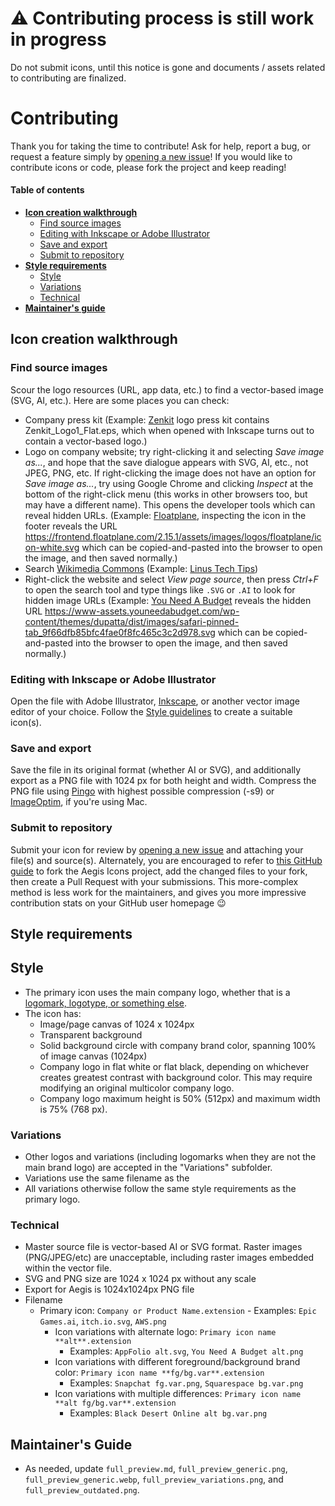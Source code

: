 # ⚠ Contributing process is still work in progress

Do not submit icons, until this notice is gone and documents / assets related to contributing are finalized.

# Contributing

Thank you for taking the time to contribute! Ask for help, report a bug, or request a feature simply by [opening a new issue](https://github.com/krisu5/aegis-icons/issues)! If you would like to contribute icons or code, please fork the project and keep reading!

#### Table of contents

- [**Icon creation walkthrough**](#icon-creation-walkthrough)
  - [Find source images](#find-source-images)
  - [Editing with Inkscape or Adobe Illustrator](#editing-with-inkscape-or-adobe-illustrator)
  - [Save and export](#save-and-export)
  - [Submit to repository](#submit-to-repository)
- [**Style requirements**](#style-requirements)
  - [Style](#style)
  - [Variations](#variations)
  - [Technical](#technical)
- [**Maintainer's guide**](#maintainers-guide)

## Icon creation walkthrough

### Find source images
Scour the logo resources (URL, app data, etc.) to find a vector-based image (SVG, AI, etc.). Here are some places you can check:
- Company press kit (Example: [Zenkit](https://zenkit.com/en/press-kit/) logo press kit contains Zenkit_Logo1_Flat.eps, which when opened with Inkscape turns out to contain a vector-based logo.)
- Logo on company website; try right-clicking it and selecting *Save image as...*, and hope that the save dialogue appears with SVG, AI, etc., not JPEG, PNG, etc. If right-clicking the image does not have an option for *Save image as...*, try using Google Chrome and clicking *Inspect* at the bottom of the right-click menu (this works in other browsers too, but may have a different name). This opens the developer tools which can reveal hidden URLs. (Example: [Floatplane](https://www.floatplane.com), inspecting the icon in the footer reveals the URL https://frontend.floatplane.com/2.15.1/assets/images/logos/floatplane/icon-white.svg which can be copied-and-pasted into the browser to open the image, and then saved normally.)
- Search [Wikimedia Commons](https://commons.wikimedia.org) (Example: [Linus Tech Tips](https://commons.wikimedia.org/wiki/File:2018_Linus_Tech_Tips_logo.svg))
- Right-click the website and select *View page source*, then press *Ctrl+F* to open the search tool and type things like `.SVG` or `.AI` to look for hidden image URLs (Example: [You Need A Budget](https://www.youneedabudget.com) reveals the hidden URL https://www-assets.youneedabudget.com/wp-content/themes/dupatta/dist/images/safari-pinned-tab_9f66dfb85bfc4fae0f8fc465c3c2d978.svg which can be copied-and-pasted into the browser to open the image, and then saved normally.)

### Editing with Inkscape or Adobe Illustrator
Open the file with Adobe Illustrator, [Inkscape](https://inkscape.org), or another vector image editor of your choice. Follow the [Style guidelines](#style-guidelines) to create a suitable icon(s).

### Save and export
Save the file in its original format (whether AI or SVG), and additionally export as a PNG file with 1024 px for both height and width. Compress the PNG file using [Pingo](https://css-ig.net/pingo) with highest possible compression (-s9) or [ImageOptim](https://imageoptim.com/mac), if you're using Mac.

### Submit to repository

Submit your icon for review by [opening a new issue](https://github.com/krisu5/aegis-icons/issues) and attaching your file(s) and source(s). Alternately, you are encouraged to refer to [this GitHub guide](https://guides.github.com/activities/contributing-to-open-source) to fork the Aegis Icons project, add the changed files to your fork, then create a Pull Request with your submissions. This more-complex method is less work for the maintainers, and gives you more impressive contribution stats on your GitHub user homepage 😉

## Style requirements
## Style
- The primary icon uses the main company logo, whether that is a [logomark, logotype, or something else](https://blog.designcrowd.com/article/997/logo-logomark-logotype-whats-the-difference-and-what-do-you-need).
- The icon has:
  - Image/page canvas of 1024 x 1024px
  - Transparent background
  - Solid background circle with company brand color, spanning 100% of image canvas (1024px)
  - Company logo in flat white or flat black, depending on whichever creates greatest contrast with background color. This may require modifying an original multicolor company logo.
  - Company logo maximum height is 50% (512px) and maximum width is 75% (768 px).

### Variations
- Other logos and variations (including logomarks when they are not the main brand logo) are accepted in the "Variations" subfolder.
- Variations use the same filename as the
- All variations otherwise follow the same style requirements as the primary logo.

### Technical
  - Master source file is vector-based AI or SVG format. Raster images (PNG/JPEG/etc) are unacceptable, including raster images embedded within the vector file.
  - SVG and PNG size are 1024 x 1024 px without any scale
  - Export for Aegis is 1024x1024px PNG file
  - Filename
    - Primary icon: `Company or Product Name.extension`
          - Examples: `Epic Games.ai`, `itch.io.svg`, `AWS.png`
        - Icon variations with alternate logo: `Primary icon name **alt**.extension`
          - Examples: `AppFolio alt.svg`, `You Need A Budget alt.png`
        - Icon variations with different foreground/background brand color: `Primary icon name **fg/bg.var**.extension`
          - Examples: `Snapchat fg.var.png`, `Squarespace bg.var.png`
        - Icon variations with multiple differences: `Primary icon name **alt fg/bg.var**.extension`
          - Examples: `Black Desert Online alt bg.var.png`

## Maintainer's Guide
  - As needed, update `full_preview.md`, `full_preview_generic.png`, `full_preview_generic.webp`, `full_preview_variations.png`, and `full_preview_outdated.png`.
